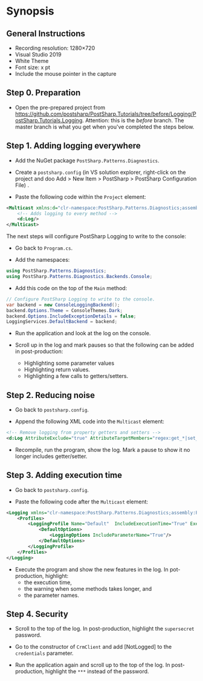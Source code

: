 # Synopsis

## General Instructions

* Recording resolution: 1280×720 
* Visual Studio 2019
* White Theme
* Font size: x pt
* Include the mouse pointer in the capture

## Step 0. Preparation

* Open the pre-prepared project from https://github.com/postsharp/PostSharp.Tutorials/tree/before/Logging/PostSharp.Tutorials.Logging. Attention: this is the _before_ branch. The master branch is what you get when you've completed the steps below.

## Step 1. Adding logging everywhere

* Add the NuGet package `PostSharp.Patterns.Diagnostics`.

* Create a `postsharp.config` (in VS solution explorer, right-click on the project and doo Add > New Item > PostSharp > PostSharp Configuration File) . 

* Paste the following code within the `Project` element:

```xml
<Multicast xmlns:d="clr-namespace:PostSharp.Patterns.Diagnostics;assembly:PostSharp.Patterns.Diagnostics">
	<!-- Adds logging to every method -->
	<d:Log/>
</Multicast>
```

The next steps will configure PostSharp Logging to write to the console:

* Go back to `Program.cs`.

* Add the namespaces:

```cs
using PostSharp.Patterns.Diagnostics;
using PostSharp.Patterns.Diagnostics.Backends.Console;
```

 * Add this code on the top of the `Main` method:

```cs
// Configure PostSharp Logging to write to the console.
var backend = new ConsoleLoggingBackend();
backend.Options.Theme = ConsoleThemes.Dark;
backend.Options.IncludeExceptionDetails = false;
LoggingServices.DefaultBackend = backend;
```

* Run the application and look at the log on the console.

* Scroll up in the log and mark pauses so that the following can be added in post-production:
   * Highlighting some parameter values
   * Highlighting return values.
   * Highlighting a few calls to getters/setters.

## Step 2. Reducing noise

* Go back to `postsharp.config`.

* Append the following XML code into the `Multicast` element:

```xml
<!-- Remove logging from property getters and setters -->
<d:Log AttributeExclude="true" AttributeTargetMembers="regex:get_*|set_*"/>
```

* Recompile, run the program, show the log. Mark a pause to show it no longer includes getter/setter.

## Step 3. Adding execution time


* Go back to `postsharp.config`.

* Paste the following code after the `Multicast` element:

```xml
<Logging xmlns="clr-namespace:PostSharp.Patterns.Diagnostics;assembly:PostSharp.Patterns.Diagnostics">
	<Profiles>
		<LoggingProfile Name="Default"  IncludeExecutionTime="True" ExecutionTimeThreshold="200">
			<DefaultOptions>
				<LoggingOptions IncludeParameterName="True"/>
			</DefaultOptions>
		</LoggingProfile>
	</Profiles>
</Logging>
```

* Execute the program and show the new features in the log. In pot-production, highlight:
     * the execution time, 
	 * the warning when some methods takes longer, and
	 * the parameter names.

## Step 4. Security

* Scroll to the top of the log. In post-production, highlight the `supersecret` password.

* Go to the constructor of `CrmClient` and add [NotLogged] to the `credentials` parameter.

* Run the application again and scroll up to the top of the log. In post-production, highlight the `***` instead of the password.





